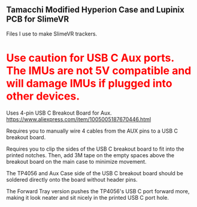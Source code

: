 ## Tamacchi Modified Hyperion Case and Lupinix PCB for SlimeVR
Files I use to make SlimeVR trackers.

# <span style="color:red">Use caution for USB C Aux ports. The IMUs are not 5V compatible and will damage IMUs if plugged into other devices.</span>

Uses 4-pin USB C Breakout Board for Aux. https://www.aliexpress.com/item/1005005187670446.html

Requires you to manually wire 4 cables from the AUX pins to a USB C breakout board.

Requires you to clip the sides of the USB C breakout board to fit into the printed notches. Then, add 3M tape on the empty spaces above the breakout board on the main case to minimize movement.

The TP4056 and Aux Case side of the USB C breakout board should be soldered directly onto the board without header pins.

The Forward Tray version pushes the TP4056's USB C port forward more, making it look neater and sit nicely in the printed USB C port hole.

